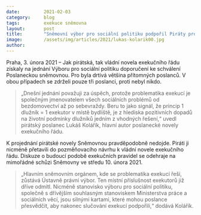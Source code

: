 ```yaml
---
date:         2021-02-03
category:     blog
tags:         exekuce sněmovna
layout:       post
title:        "Sněmovní výbor pro sociální politiku podpořil Piráty prosazovaný princip 1 dlužník = 1 exekutor v místě bydliště"
image:        /assets/img/articles/2021/lukas-kolarik00.jpg
author:       
---
```



 

Praha, 3. února 2021 – Jak pirátská, tak vládní novela exekučního řádu získaly na jednání Výboru pro sociální politiku doporučení ke schválení Poslaneckou sněmovnou. Pro byla drtivá většina přítomných poslanců. V obou případech se zdrželi pouze tři poslanci, proti nebyl nikdo. 

> „Dnešní jednání považuji za úspěch, protože problematika exekucí je společným jmenovatelem všech sociálních problémů od bezdomovectví až po sebevraždy. Beru to jako signál, že princip 1 dlužník = 1 exekutor v místě bydliště, je z hlediska pozitivních dopadů na životní podmínky dlužníků jedním z vhodných řešení,“ uvedl pirátský poslanec Lukáš Kolářík, hlavní autor poslanecké novely exekučního řádu.

K projednání pirátské novely Sněmovnou pravděpodobně nedojde. Piráti ji nicméně přetavili do pozměňovacího návrhu k vládní novele exekučního řádu. Diskuze o budoucí podobě exekučních pravidel se odehraje na mimořádné schůzi Sněmovny ve středu 10. února 2021. 

> „Hlavním sněmovním orgánem, kde se problematika exekucí řeší, zůstává Ústavně právní výbor. Ten místní příslušnost exekutorů již dříve odmítl. Nicméně stanovisko výboru pro sociální politiku, společně s dřívějším souhlasným stanoviskem Ministerstva práce a sociálních věcí, jsou silnými kartami, které mohou poslance přesvědčit, aby nakonec slučování exekucí podpořili,“ dodává Kolářík. 
